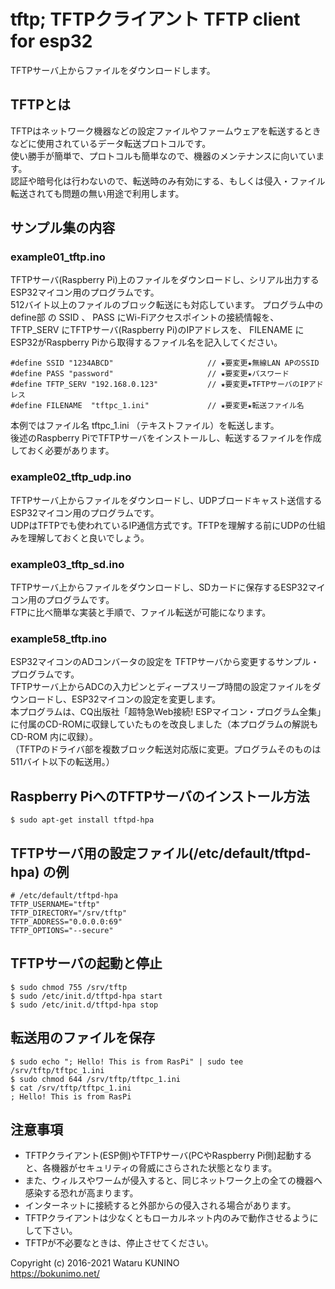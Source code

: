 # tftp; TFTPクライアント TFTP client for esp32

TFTPサーバ上からファイルをダウンロードします。  

## TFTPとは

TFTPはネットワーク機器などの設定ファイルやファームウェアを転送するときなどに使用されているデータ転送プロトコルです。  
使い勝手が簡単で、プロトコルも簡単なので、機器のメンテナンスに向いています。  
認証や暗号化は行わないので、転送時のみ有効にする、もしくは侵入・ファイル転送されても問題の無い用途で利用します。

## サンプル集の内容

### example01_tftp.ino  

TFTPサーバ(Raspberry Pi)上のファイルをダウンロードし、シリアル出力するESP32マイコン用のプログラムです。  
512バイト以上のファイルのブロック転送にも対応しています。
プログラム中の define部 の SSID 、 PASS にWi-Fiアクセスポイントの接続情報を、
TFTP_SERV にTFTPサーバ(Raspberry Pi)のIPアドレスを、 
FILENAME にESP32がRaspberry Piから取得するファイル名を記入してください。  

    #define SSID "1234ABCD"                     // ★要変更★無線LAN APのSSID
    #define PASS "password"                     // ★要変更★パスワード
    #define TFTP_SERV "192.168.0.123"           // ★要変更★TFTPサーバのIPアドレス
    #define FILENAME  "tftpc_1.ini"             // ★要変更★転送ファイル名

本例ではファイル名 tftpc_1.ini （テキストファイル）を転送します。  
後述のRaspberry PiでTFTPサーバをインストールし、転送するファイルを作成しておく必要があります。  

### example02_tftp_udp.ino  

TFTPサーバ上からファイルをダウンロードし、UDPブロードキャスト送信するESP32マイコン用のプログラムです。  
UDPはTFTPでも使われているIP通信方式です。TFTPを理解する前にUDPの仕組みを理解しておくと良いでしょう。  

### example03_tftp_sd.ino  

TFTPサーバ上からファイルをダウンロードし、SDカードに保存するESP32マイコン用のプログラムです。  
FTPに比べ簡単な実装と手順で、ファイル転送が可能になります。  

### example58_tftp.ino  

ESP32マイコンのADコンバータの設定を TFTPサーバから変更するサンプル・プログラムです。  
TFTPサーバ上からADCの入力ピンとディープスリープ時間の設定ファイルをダウンロードし、ESP32マイコンの設定を変更します。  
本プログラムは、CQ出版社「超特急Web接続! ESPマイコン・プログラム全集」に付属のCD-ROMに収録していたものを改良しました（本プログラムの解説も CD-ROM 内に収録）。  
（TFTPのドライバ部を複数ブロック転送対応版に変更。プログラムそのものは511バイト以下の転送用。）  

## Raspberry PiへのTFTPサーバのインストール方法

    $ sudo apt-get install tftpd-hpa
    
## TFTPサーバ用の設定ファイル(/etc/default/tftpd-hpa) の例

    # /etc/default/tftpd-hpa
    TFTP_USERNAME="tftp"
    TFTP_DIRECTORY="/srv/tftp"
    TFTP_ADDRESS="0.0.0.0:69"
    TFTP_OPTIONS="--secure"

## TFTPサーバの起動と停止

    $ sudo chmod 755 /srv/tftp
    $ sudo /etc/init.d/tftpd-hpa start
    $ sudo /etc/init.d/tftpd-hpa stop

## 転送用のファイルを保存

    $ sudo echo "; Hello! This is from RasPi" | sudo tee /srv/tftp/tftpc_1.ini
    $ sudo chmod 644 /srv/tftp/tftpc_1.ini
    $ cat /srv/tftp/tftpc_1.ini
    ; Hello! This is from RasPi

## 注意事項

* TFTPクライアント(ESP側)やTFTPサーバ(PCやRaspberry Pi側)起動すると、各機器がセキュリティの脅威にさらされた状態となります。
* また、ウィルスやワームが侵入すると、同じネットワーク上の全ての機器へ感染する恐れが高まります。
* インターネットに接続すると外部からの侵入される場合があります。
* TFTPクライアントは少なくともローカルネット内のみで動作させるようにして下さい。
* TFTPが不必要なときは、停止させてください。

Copyright (c) 2016-2021 Wataru KUNINO  
<https://bokunimo.net/>
